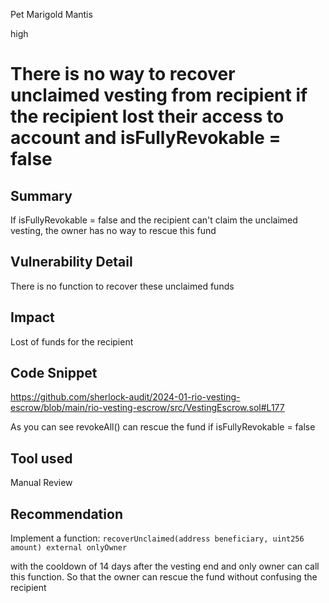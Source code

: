 Pet Marigold Mantis

high

# There is no way to recover unclaimed vesting from recipient if the recipient lost their access to account and isFullyRevokable = false

## Summary
If isFullyRevokable = false and the recipient can't claim the unclaimed vesting, the owner has no way to rescue this fund

## Vulnerability Detail
There is no function to recover these unclaimed funds

## Impact
Lost of funds for the recipient

## Code Snippet
https://github.com/sherlock-audit/2024-01-rio-vesting-escrow/blob/main/rio-vesting-escrow/src/VestingEscrow.sol#L177

As you can see revokeAll() can rescue the fund if isFullyRevokable = false

## Tool used

Manual Review

## Recommendation
Implement a function:
 `recoverUnclaimed(address beneficiary, uint256 amount) external onlyOwner`

with the cooldown of 14 days after the vesting end and only owner can call this function. So that the owner can rescue the fund without confusing the recipient